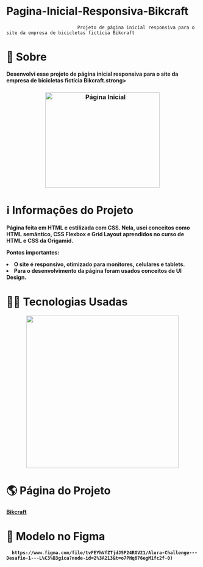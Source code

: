 # Pagina-Inicial-Responsiva-Bikcraft

                              Projeto de página inicial responsiva para o site da empresa de bicicletas fictícia Bikcraft
                                                   


# 🔎 **Sobre**
                                              
<p><strong>Desenvolvi esse projeto de página inicial responsiva para o site da empresa de bicicletas fictícia Bikcraft.strong><p>

<h3 align="center">
    <img src="https://user-images.githubusercontent.com/113942221/211700574-7db5181c-cb5a-4e37-a75b-3963add5136f.png" width="300" height="250" alt="Página Inicial">
</h3>


# ℹ️ **Informações do Projeto**

Página feita em HTML e estilizada com CSS. Nela, usei conceitos como HTML semântico, CSS Flexbox e Grid Layout aprendidos no curso de HTML e CSS da Origamid.

Pontos importantes:

<li>O site é responsivo, otimizado para monitores, celulares e tablets.</li>

<li>Para o desenvolvimento da página foram usados conceitos de UI Design.</li>


# 👩‍💻 **Tecnologias Usadas**

<p align="center">
<img width="400" src="https://user-images.githubusercontent.com/113942221/211683012-c76dcf55-a359-46d9-b7de-5b0792025e80.jpg">
</p>

# 🌎 **Página do Projeto**
[Bikcraft](https://araujoeduarda.github.io/Pagina-Inicial-Responsiva-Bikcraft/)

# 🎨 **Modelo no Figma**
      https://www.figma.com/file/tvFEYhVfZTjdJ5P24RGV21/Alura-Challenge---Desafio-1---L%C3%B3gica?node-id=2%3A213&t=o7PHq876egM1fc2f-0)
